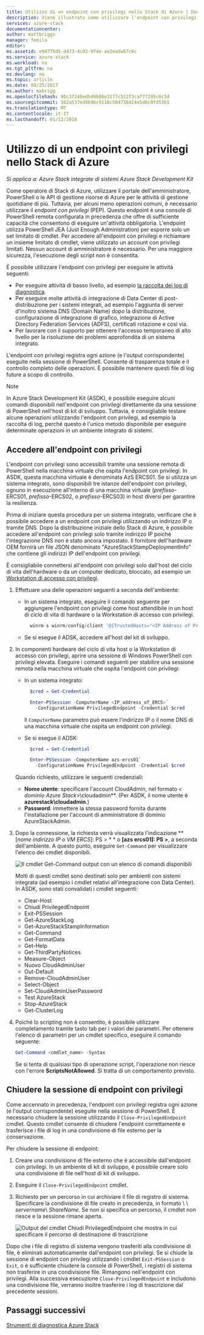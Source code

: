 ```yaml
---
title: Utilizzo di un endpoint con privilegi nello Stack di Azure | Documenti Microsoft
description: Viene illustrato come utilizzare l'endpoint con privilegi nello Stack di Azure (per un operatore di Stack di Azure).
services: azure-stack
documentationcenter: 
author: mattbriggs
manager: femila
editor: 
ms.assetid: e94775d5-d473-4c03-9f4e-ae2eada67c6c
ms.service: azure-stack
ms.workload: na
ms.tgt_pltfrm: na
ms.devlang: na
ms.topic: article
ms.date: 09/25/2017
ms.author: mabrigg
ms.openlocfilehash: 80c3f248edb40b66e3177c512f3caf77295c6c5d
ms.sourcegitcommit: 562a537ed9b96c9116c504738414e5d8c0fd53b1
ms.translationtype: MT
ms.contentlocale: it-IT
ms.lasthandoff: 01/12/2018
---
```

# <a name="using-the-privileged-endpoint-in-azure-stack"></a>Utilizzo di un endpoint con privilegi nello Stack di Azure

*Si applica a: Azure Stack integrate di sistemi Azure Stack Development Kit*

Come operatore di Stack di Azure, utilizzare il portale dell'amministratore, PowerShell o le API di gestione risorse di Azure per le attività di gestione quotidiane di più. Tuttavia, per alcuni meno operazioni comuni, è necessario utilizzare il *endpoint con privilegi* (PEP). Questo endpoint è una console di PowerShell remota configurata in precedenza che offre di sufficiente capacità che consentono di eseguire un'attività obbligatoria. L'endpoint utilizza PowerShell JEA (Just Enough Administration) per esporre solo un set limitato di cmdlet. Per accedere all'endpoint con privilegi e richiamare un insieme limitato di cmdlet, viene utilizzato un account con privilegi limitati. Nessun account di amministratore è necessario. Per una maggiore sicurezza, l'esecuzione degli script non è consentita.

È possibile utilizzare l'endpoint con privilegi per eseguire le attività seguenti:

- Per eseguire attività di basso livello, ad esempio [la raccolta dei log di diagnostica](https://docs.microsoft.com/azure/azure-stack/azure-stack-diagnostics#log-collection-tool).
- Per eseguire molte attività di integrazione di Data Center di post-distribuzione per i sistemi integrati, ad esempio l'aggiunta di server d'inoltro sistema DNS (Domain Name) dopo la distribuzione, configurazione di integrazione di grafico, integrazione di Active Directory Federation Services (ADFS), certificati rotazione e così via.
- Per lavorare con il supporto per ottenere l'accesso temporaneo di alto livello per la risoluzione dei problemi approfondita di un sistema integrato. 

L'endpoint con privilegi registra ogni azione (e l'output corrispondente) eseguite nella sessione di PowerShell. Consente di trasparenza totale e il controllo completo delle operazioni. È possibile mantenere questi file di log future a scopo di controllo.

> [!NOTE]
> In Azure Stack Development Kit (ASDK), è possibile eseguire alcuni comandi disponibili nell'endpoint con privilegi direttamente da una sessione di PowerShell nell'host di kit di sviluppo. Tuttavia, è consigliabile testare alcune operazioni utilizzando l'endpoint con privilegi, ad esempio la raccolta di log, perché questo è l'unico metodo disponibile per eseguire determinate operazioni in un ambiente integrato di sistemi.

## <a name="access-the-privileged-endpoint"></a>Accedere all'endpoint con privilegi

L'endpoint con privilegi sono accessibili tramite una sessione remota di PowerShell nella macchina virtuale che ospita l'endpoint con privilegi. In ASDK, questa macchina virtuale è denominata AzS ERCS01. Se si utilizza un sistema integrato, sono disponibili tre istanze dell'endpoint con privilegi, ognuno in esecuzione all'interno di una macchina virtuale (*prefisso*-ERCS01, *prefisso*-ERCS02, o *prefisso*-ERCS03) in host diversi per garantire la resilienza. 

Prima di iniziare questa procedura per un sistema integrato, verificare che è possibile accedere a un endpoint con privilegi utilizzando un indirizzo IP o tramite DNS. Dopo la distribuzione iniziale dello Stack di Azure, è possibile accedere all'endpoint con privilegi solo tramite indirizzo IP poiché l'integrazione DNS non è stato ancora impostato. Il fornitore dell'hardware OEM fornirà un file JSON denominato "AzureStackStampDeploymentInfo" che contiene gli indirizzi IP dell'endpoint con privilegi.

È consigliabile connettersi all'endpoint con privilegi solo dall'host del ciclo di vita dell'hardware o da un computer dedicato, bloccato, ad esempio un [Workstation di accesso con privilegi](https://docs.microsoft.com/windows-server/identity/securing-privileged-access/privileged-access-workstations).

1. Effettuare una delle operazioni seguenti a seconda dell'ambiente:

    - In un sistema integrato, eseguire il comando seguente per aggiungere l'endpoint con privilegi come host attendibile in un host di ciclo di vita di hardware o la Workstation di accesso con privilegi.

      ````PowerShell
        winrm s winrm/config/client '@{TrustedHosts="<IP Address of Privileged Endpoint>"}'
      ````
    - Se si esegue il ADSK, accedere all'host del kit di sviluppo.

2. In componenti hardware del ciclo di vita host o la Workstation di accesso con privilegi, aprire una sessione di Windows PowerShell con privilegi elevata. Eseguire i comandi seguenti per stabilire una sessione remota nella macchina virtuale che ospita l'endpoint con privilegi:
 
    - In un sistema integrato:
      ````PowerShell
        $cred = Get-Credential

        Enter-PSSession -ComputerName <IP_address_of_ERCS>`
          -ConfigurationName PrivilegedEndpoint -Credential $cred
      ````
      Il `ComputerName` parametro può essere l'indirizzo IP o il nome DNS di una macchina virtuale che ospita un endpoint con privilegi. 
    - Se si esegue il ADSK:
     
      ````PowerShell
        $cred = Get-Credential

        Enter-PSSession -ComputerName azs-ercs01`
          -ConfigurationName PrivilegedEndpoint -Credential $cred
      ```` 
   Quando richiesto, utilizzare le seguenti credenziali:

      - **Nome utente**: specificare l'account CloudAdmin, nel formato  **&lt;* dominio Azure Stack*&gt;\cloudadmin**. (Per ASDK, il nome utente è **azurestack\cloudadmin**.)
      - **Password**: immettere la stessa password fornita durante l'installazione per l'account di amministratore di dominio AzureStackAdmin.
    
3.  Dopo la connessione, la richiesta verrà visualizzata l'indicazione  **[*nome indirizzo IP o VM ERCS*]: PS > * * o **[azs ercs01]: PS >**, a seconda dell'ambiente. A questo punto, eseguire `Get-Command` per visualizzare l'elenco dei cmdlet disponibili.

    ![Il cmdlet Get-Command output con un elenco di comandi disponibili](media/azure-stack-privileged-endpoint/getcommandoutput.png)

    Molti di questi cmdlet sono destinati solo per ambienti con sistemi integrata (ad esempio i cmdlet relativi all'integrazione con Data Center). In ASDK, sono stati convalidati i cmdlet seguenti:

    - Clear-Host
    - Chiudi PrivilegedEndpoint
    - Exit-PSSession
    - Get-AzureStackLog
    - Get-AzureStackStampInformation
    - Get-Command
    - Get-FormatData
    - Get-Help
    - Get-ThirdPartyNotices
    - Measure-Object
    - Nuovo CloudAdminUser
    - Out-Default
    - Remove-CloudAdminUser
    - Select-Object
    - Set-CloudAdminUserPassword
    - Test AzureStack
    - Stop-AzureStack
    - Get-ClusterLog

4.  Poiché lo scripting non è consentito, è possibile utilizzare completamento tramite tasto tab per i valori dei parametri. Per ottenere l'elenco di parametri per un cmdlet specifico, eseguire il comando seguente:

    ````PowerShell
    Get-Command <cmdlet_name> -Syntax
    ```` 
    Se si tenta di qualsiasi tipo di operazione script, l'operazione non riesce con l'errore **ScriptsNotAllowed**. Si tratta di un comportamento previsto.

## <a name="close-the-privileged-endpoint-session"></a>Chiudere la sessione di endpoint con privilegi

 Come accennato in precedenza, l'endpoint con privilegi registra ogni azione (e l'output corrispondente) eseguite nella sessione di PowerShell. È necessario chiudere la sessione utilizzando il `Close-PrivilegedEndpoint` cmdlet. Questo cmdlet consente di chiudere l'endpoint correttamente e trasferisce i file di log in una condivisione di file esterno per la conservazione.

Per chiudere la sessione di endpoint:

1. Creare una condivisione di file esterno che è accessibile dall'endpoint con privilegi. In un ambiente di kit di sviluppo, è possibile creare solo una condivisione di file nell'host di kit di sviluppo.
2. Eseguire il `Close-PrivilegedEndpoint` cmdlet. 
3. Richiesto per un percorso in cui archiviare il file di registro di sistema. Specificare la condivisione di file creato in precedenza, in formato &#92; &#92; *servername*&#92; *ShareName*. Se non si specifica un percorso, il cmdlet non riesce e la sessione rimane aperta. 

    ![Output del cmdlet Chiudi PrivilegedEndpoint che mostra in cui specificare il percorso di destinazione di trascrizione](media/azure-stack-privileged-endpoint/closeendpoint.png)

Dopo che i file di registro di sistema vengono trasferiti alla condivisione di file, è eliminati automaticamente dall'endpoint con privilegi. Se si chiude la sessione di endpoint con privilegi utilizzando i cmdlet `Exit-PSSession` o `Exit`, o è sufficiente chiudere la console di PowerShell, i registri di sistema non trasferire in una condivisione file. Rimangono nell'endpoint con privilegi. Alla successiva esecuzione `Close-PrivilegedEndpoint` e includono una condivisione file, verranno inoltre trasferire i log di trascrizione dal precedente sessioni.

## <a name="next-steps"></a>Passaggi successivi
[Strumenti di diagnostica Azure Stack](azure-stack-diagnostics.md)







